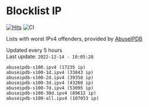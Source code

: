# Blocklist IP

[![Hits](https://hits.seeyoufarm.com/api/count/incr/badge.svg?url=https%3A%2F%2Fgithub.com%2Fborestad%2Fblocklist-ip%2F&count_bg=%2379C83D&title_bg=%23555555&icon=&icon_color=%23E7E7E7&title=hits&edge_flat=false)](https://hits.seeyoufarm.com)  ![CI](https://img.shields.io/github/workflow/status/borestad/blocklist-ip/CI?style=flat-square)

Lists with worst IPv4 offenders, provided by [AbuseIPDB](https://www.abuseipdb.com/)

<!-- FOOTER-PLACEHOLDER -->
Updated every 5 hours<br>
Last update: `2022-12-14 - 10:05:28`
```
abuseipdb-s100.ipv4 (17235 ip)
abuseipdb-s100-1d.ipv4 (33843 ip)
abuseipdb-s100-2d.ipv4 (39358 ip)
abuseipdb-s100-3d.ipv4 (43260 ip)
abuseipdb-s100-7d.ipv4 (53095 ip)
abuseipdb-s100-30d.ipv4 (89612 ip)
abuseipdb-s100-all.ipv4 (107053 ip)
```
